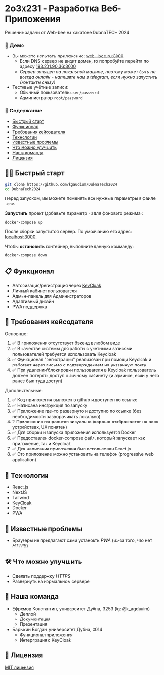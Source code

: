 # 2o3x231 - Разработка Веб-Приложения
Решение задачи от Web-bee на хакатоне DubnaTECH 2024

### 🚀 Демо
- Вы можете испытать приложение: [web--bee.ru:3000](http://web--bee.ru:3000/)
  - Если DNS-сервер не видит домен, то попробуйте перейти по адресу [193.201.90.36:3000](http://193.201.90.36:3000)
  - _Сервер запущен на локальной машине, поэтому может быть не всегда онлайн - напишите нам в telegram, если нужно запустить (контакты снизу)_
- Тестовые учётные записи:
  - Обычный пользователь `user/password`
  - Администратор `root/password`
 
### 📖 Содержание
- [Быстрый старт](#%EF%B8%8F-быстрый-старт)
- [Функционал](#-функционал)
- [Требования кейсодателя](#-требования-кейсодателя)
- [Технологии](#-технологии)
- [Известные проблемы](#-известные-проблемы)
- [Что можно улучшить](#%EF%B8%8F-что-можно-улучшить)
- [Наша команда](#-наша-команда)
- [Лицензия](#-лицензия)

## 🏃‍♂️ Быстрый старт
```bash
git clone https://github.com/kgaudium/DubnaTech2024
cd DubnaTech2024
```
Перед запуском, Вы можете поменять все нужные параметры в файле `.env`.

**Запустить** проект (добавьте параметр `-d` для фонового режима):
```bash
docker-compose up
```
После сборки запустится сервер. По умолчанию его адрес: [localhost:3000](http://localhost:3000).

Чтобы **остановить** контейнер, выполните данную комманду:
```bash
docker-compose down
```

## 📋 Функционал
- Авторизация/регистрация через [KeyCloak](https://www.keycloak.org/)
- Личный кабинет пользователя
- Админ-панель для Администраторов
- Адаптивный дизайн
- PWA поддержка

## 🤩 Требования кейсодателя
Основные:
1. ✅ В приложении отсутствует бэкенд в любом виде
1. ✅ В качестве системы для работы с учетными записями пользователей требуется использовать Keycloak
1. ✅ Функционал "регистрации" реализован при помощи Keycloak и работает через письмо с подтверждением на указанную почту
1. ✅ При удалении/блокировки пользователя в Keycloak пользователь должен потерять доступ к личному кабинету (и админке, если у него ранее был туда доступ)
   
Дополнительные:
1. ✅ Код приложения выложен в github и доступен по ссылке
1. ✅ Написана инструкция по запуску
1. ✅ Приложение где-то развернуто и доступно по ссылке (без необходимости разворачивать локально)
1. ❔ Приложение понравится визуально (хорошо отображается на всех устройствах, UX понятен)
1. ✅ Для сборки и запуска приложения используется Docker
1. ✅ Предоставлен docker-compose файл, который запускает как приложение, так и Keycloak
1. ✅ Для написания приложения был использован React.js
1. ✅ Это приложение можно установить на телефон (progressive web application)

## 🧰 Технологии
- React.js
- NextJS
- Tailwind
- KeyCloak
- Docker
- PWA

## 🚧 Известные проблемы
- Браузеры не предлагают сами установть _PWA_ (из-за того, что нет _HTTPS_)

## 🛠️ Что можно улучшить
- Сделать поддержку _HTTPS_
- Развернуть на нормальном сервере

## 👥 Наша команда
- Ефремов Константин, университет Дубна, 3253 (tg: @k_agduuim)
  - Деплой
  - Документация
  - Презентация
- Барыкин Богдан, университет Дубна, 3014
  - Функционал приложения
  - Интерграция с KeyCloak
 
## 📝 Лицензия
[MIT лицензия](LICENSE)
